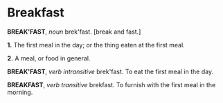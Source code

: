 # Breakfast

**BREAK'FAST**, _noun_ brek'fast. \[break and fast.\]

**1.** The first meal in the day; or the thing eaten at the first meal.

**2.** A meal, or food in general.

**BREAK'FAST**, _verb intransitive_ brek'fast. To eat the first meal in the day.

**BREAKFAST**, _verb transitive_ brekfast. To furnish with the first meal in the morning.